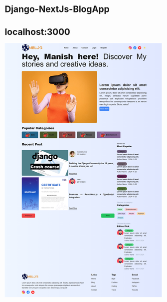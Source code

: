 # Django-NextJs-BlogApp

# localhost:3000
![Home page](https://github.com/manishkumar632/Django-NextJs-BlogApp/blob/d42d30c03a9c5724afd6400a2a2d40916b4f00f9/frontend/blog-app/public/images/localhost_3000_.png)
